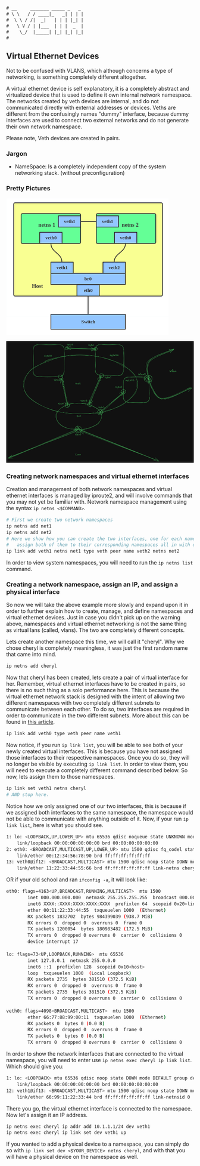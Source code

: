 ```text
# __     _______ _____ _   _
# \ \   / / ____|_   _| | | |
#  \ \ / /|  _|   | | | |_| |
#   \ V / | |___  | | |  _  |
#    \_/  |_____| |_| |_| |_|
#
```

Virtual Ethernet Devices
------------------------

Not to be confused with VLANS, which although concerns a type of networking, is something completely different
altogether.

A virtual ethernet device is self explanatory, it is a completely abstract and virtualized device that is used
to define it own internal network namespace. The networks created by veth devices are internal, and do not
communicated directly with external addresses or devices. Veths are different from the confusingly names
"dummy" interface, because dummy interfaces are used to connect two external networks and do not generate
their own network namespace.

Please note, Veth devices are created in pairs. 

### Jargon

* NameSpace: Is a completely independent copy of the system networking stack. (without preconfiguration)

### Pretty Pictures

![Virtual Ethernet Device](../assets/img/veth.png)

![Virtual Name Space Diagram](../assets/img/veth-network.png)

### Creating network namespaces and virtual ethernet interfaces

Creation and management of both network namespaces and virtual ethernet interfaces is managed by iproute2, and
will involve commands that you may not yet be familiar with. Network namespace management using the syntax `ip
netns <$COMMAND>`.

```bash
# First we create two network namespaces
ip netns add net1
ip netns add net2
# Here we show how you can create the two interfaces, one for each namespace, and
#   assign both of them to their corresponding namespaces all in with one command.
ip link add veth1 netns net1 type veth peer name veth2 netns net2
```

In order to view system namespaces, you will need to run the `ip netns list` command.

### Creating a network namespace, assign an IP, and assign a physical interface

So now we will take the above example more slowly and expand upon it in order to further explain how to
create, manage, and define namespaces and virtual ethernet devices. Just in case you didn't pick up on the
warning above, namespaces and virtual ethernet networking is not the same thing as virtual lans (called, vlans).
The two are completely different concepts. 

Lets create another namespace this time, we will call it "cheryl". Why we chose cheryl is completely
meaningless, it was just the first random name that came into mind.

```bash
ip netns add cheryl
```

Now that cheryl has been created, lets create a pair of virtual interface for her. Remember, virtual ethernet
interfaces have to be created in pairs, so there is no such thing as a solo performance here. This is because
the virtual ethernet network stack is designed with the intent of allowing two different namespaces with two
completely different subnets to communicate between each other. To do so, two interfaces are required in order
to communicate in the two different subnets. More about this can be found in 
[this article](https://developers.redhat.com/blog/2019/05/17/an-introduction-to-linux-virtual-interfaces-tunnels).

```bash
ip link add veth0 type veth peer name veth1
```

Now notice, if you run `ip link list`, you will be able to see both of your newly created virtual interfaces.
This is because you have not assigned those interfaces to their respective namespaces. Once you do so, they
will no longer be visible by executing `ip link list`. In order to view them, you will need to execute a
completely different command described below. So now, lets assign them to those namespaces.

```bash
ip link set veth1 netns cheryl
# AND stop here.
```

Notice how we only assigned one of our two interfaces, this is because if we assigned both interfaces to the
same namespace, the namespace would not be able to communicate with anything outside of it. Now, if your run
`ip link list`, here is what you should see.

```bash
1: lo: <LOOPBACK,UP,LOWER_UP> mtu 65536 qdisc noqueue state UNKNOWN mode DEFAULT group default qlen 1000
    link/loopback 00:00:00:00:00:00 brd 00:00:00:00:00:00
2: eth0: <BROADCAST,MULTICAST,UP,LOWER_UP> mtu 1500 qdisc fq_codel state UP mode DEFAULT group default qlen 1000
    link/ether 00:12:34:56:78:90 brd ff:ff:ff:ff:ff:ff
13: veth0@if12: <BROADCAST,MULTICAST> mtu 1500 qdisc noop state DOWN mode DEFAULT group default qlen 1000
    link/ether 11:22:33:44:55:66 brd ff:ff:ff:ff:ff:ff link-netns cheryl
```

OR if your old school and ran `ifconfig -a`, it will look like:

```bash
eth0: flags=4163<UP,BROADCAST,RUNNING,MULTICAST>  mtu 1500
        inet 000.000.000.000  netmask 255.255.255.255  broadcast 000.000.000.000
        inet6 XXXX::XXXX:XXXX:XXXX:XXXX  prefixlen 64  scopeid 0x20<link>
        ether 00:11:22:33:44:55  txqueuelen 1000  (Ethernet)
        RX packets 1832702  bytes 984399039 (938.7 MiB)
        RX errors 0  dropped 0  overruns 0  frame 0
        TX packets 1200054  bytes 180983482 (172.5 MiB)
        TX errors 0  dropped 0 overruns 0  carrier 0  collisions 0
        device interrupt 17  

lo: flags=73<UP,LOOPBACK,RUNNING>  mtu 65536
        inet 127.0.0.1  netmask 255.0.0.0
        inet6 ::1  prefixlen 128  scopeid 0x10<host>
        loop  txqueuelen 1000  (Local Loopback)
        RX packets 2735  bytes 381510 (372.5 KiB)
        RX errors 0  dropped 0  overruns 0  frame 0
        TX packets 2735  bytes 381510 (372.5 KiB)
        TX errors 0  dropped 0 overruns 0  carrier 0  collisions 0

veth0: flags=4098<BROADCAST,MULTICAST>  mtu 1500
        ether 66:77:88:99:00:11  txqueuelen 1000  (Ethernet)
        RX packets 0  bytes 0 (0.0 B)
        RX errors 0  dropped 0  overruns 0  frame 0
        TX packets 0  bytes 0 (0.0 B)
        TX errors 0  dropped 0 overruns 0  carrier 0  collisions 0
```

In order to show the network interfaces that are connected to the virtual namespace, you will need to enter
use `ip netns exec cheryl ip link list`. Which should give you:

```bash
1: lo: <LOOPBACK> mtu 65536 qdisc noop state DOWN mode DEFAULT group default qlen 1000
    link/loopback 00:00:00:00:00:00 brd 00:00:00:00:00:00
12: veth1@if13: <BROADCAST,MULTICAST> mtu 1500 qdisc noop state DOWN mode DEFAULT group default qlen 1000
    link/ether 66:99:11:22:33:44 brd ff:ff:ff:ff:ff:ff link-netnsid 0
```

There you go, the virtual ethernet interface is connected to the namespace. Now let's assign it an IP address.

```bash
ip netns exec cheryl ip addr add 10.1.1.1/24 dev veth1
ip netns exec cheryl ip link set dev veth1 up
```

If you wanted to add a physical device to a namespace, you can simply do so with `ip link set dev
<$YOUR_DEVICE> netns cheryl`, and with that you will have a physical device on the namespace as well.
